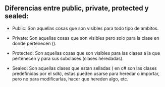 ## Diferencias entre public, private, protected y sealed:

- Public: Son aquellas cosas que son visibles para todo tipo de ambitos.

- Private: Son aquellas cosas que son visibles pero solo para la clase en donde pertenecen ().

- Protected: Son aquellas cosas que son visibles para las clases a la que pertenecen y para sus subclases (clases heredadas).

- Sealed: Son aquellas clases que estan selladas ( en c# son las clases predefinidas por el sdk), estas pueden usarse para heredar o importar, pero no para modificarlas, hacer que hereden algo, etc.